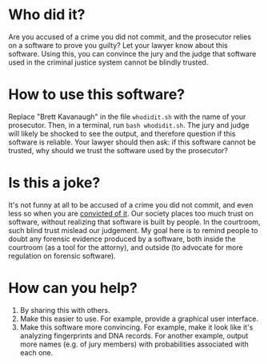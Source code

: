 # Who did it?

Are you accused of a crime you did not commit, 
 and the prosecutor relies on a software to prove you guilty?
Let your lawyer know about this software.
Using this, you can convince the jury and the judge
 that software used in the criminal justice system cannot be blindly trusted.

# How to use this software?

Replace "Brett Kavanaugh" in the file `whodidit.sh` with the name
 of your prosecutor.
Then, in a terminal, run `bash whodidit.sh`.
The jury and judge will likely be shocked to see the output,
 and therefore question if this software is reliable.
Your lawyer should then ask:
 if this software cannot be trusted, 
 why should we trust the software used by the prosecutor?

# Is this a joke?

It's not funny at all to be accused of a crime you did not commit,
 and even less so when you are [convicted of it](https://www.nytimes.com/2018/10/10/nyregion/hasidic-beating-herskovic-patterson.html).
Our society places too much trust on software, without realizing that software is built by people.
In the courtroom, such blind trust mislead our judgement.
My goal here is to remind people to doubt any forensic evidence produced by a software,
 both inside the courtroom (as a tool for the attorny),
 and outside (to advocate for more regulation on forensic software).

# How can you help?

1. By sharing this with others.
2. Make this easier to use. For example, provide a graphical user interface.
3. Make this software more convincing. 
   For example, make it look like it's analyzing fingerprints and DNA records. 
   For another example, output more names (e.g. of jury members) 
    with probabilities associated with each one.
